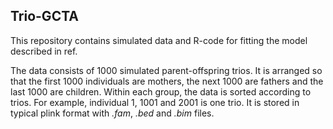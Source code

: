 ## Trio-GCTA

This repository contains simulated data and R-code for fitting the model described in ref.

The data consists of 1000 simulated parent-offspring trios. It is arranged so that the first 1000 individuals are mothers, the next 1000 are fathers and the last 1000 are children. Within each group, the data is sorted according to trios. For example, individual 1, 1001 and 2001 is one trio.
It is stored in typical plink format with *.fam*, *.bed* and *.bim* files. 